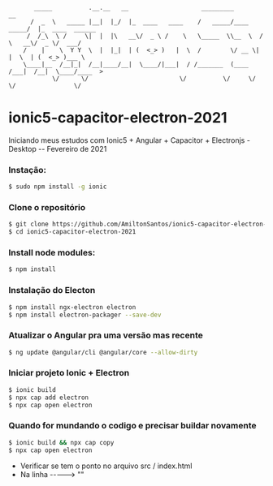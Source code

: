            _____          .__.__   __                    _________              __                
          /  _  \   _____ |__|  |_/  |_  ____   ____    /   _____/____    _____/  |_  ____  ______
         /  /_\  \ /     \|  |  |\   __\/  _ \ /    \   \_____  \\__  \  /    \   __\/  _ \/  ___/
        /    |    \  Y Y  \  |  |_|  | (  <_> )   |  \  /        \/ __ \|   |  \  | (  <_> )___ \ 
        \____|__  /__|_|  /__|____/__|  \____/|___|  / /_______  (____  /___|  /__|  \____/____  >
                \/      \/                         \/          \/     \/     \/                \/ 

# ionic5-capacitor-electron-2021
Iniciando meus estudos com Ionic5 + Angular + Capacitor + Electronjs - Desktop -- Fevereiro de 2021


### Instação:
```bash
$ sudo npm install -g ionic
```

### Clone o repositório
```bash
$ git clone https://github.com/AmiltonSantos/ionic5-capacitor-electron-2021.git
$ cd ionic5-capacitor-electron-2021
```

### Install node modules:
```bash
$ npm install
```

### Instalação do Electon
```bash
$ npm install ngx-electron electron
$ npm install electron-packager --save-dev
```

### Atualizar o Angular pra uma versão mas recente
```bash
$ ng update @angular/cli @angular/core --allow-dirty
```

### Iniciar projeto Ionic + Electron
```bash
$ ionic build
$ npx cap add electron
$ npx cap open electron
```

### Quando for mundando o codigo e precisar buildar novamente
```bash
$ ionic build && npx cap copy
$ npx cap open electron
```

- Verificar se tem o ponto no arquivo src / index.html
- Na linha ----->  "<base href="./" />"

